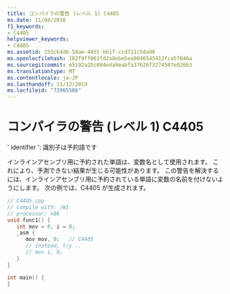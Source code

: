 ```yaml
---
title: コンパイラの警告 (レベル 1) C4405
ms.date: 11/04/2016
f1_keywords:
- C4405
helpviewer_keywords:
- C4405
ms.assetid: 155c64d6-58ae-4455-b61f-ccd711c5da96
ms.openlocfilehash: 182f9ff061fd2a8ebe5ea0046545412fca5f646a
ms.sourcegitcommit: e5192a25c084eda9eabfa37626f3274507e026b3
ms.translationtype: MT
ms.contentlocale: ja-JP
ms.lasthandoff: 11/12/2019
ms.locfileid: "73965586"
---
```

# <a name="compiler-warning-level-1-c4405"></a>コンパイラの警告 (レベル 1) C4405

' identifier ': 識別子は予約語です

インラインアセンブリ用に予約された単語は、変数名として使用されます。 これにより、予測できない結果が生じる可能性があります。 この警告を解決するには、インラインアセンブリ用に予約されている単語に変数の名前を付けないようにします。 次の例では、C4405 が生成されます。

```cpp
// C4405.cpp
// compile with: /W1
// processor: x86
void func1() {
   int mov = 0, i = 0;
   _asm {
      mov mov, 0;   // C4405
      // instead, try ..
      // mov i, 0;
   }
}

int main() {
}
```